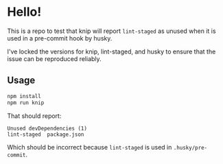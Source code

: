 # Hello!

This is a repo to test that knip will report `lint-staged` as unused when it is used in a pre-commit hook by husky.

I've locked the versions for knip, lint-staged, and husky to ensure that the issue can be reproduced reliably.

## Usage

```bash
npm install
npm run knip
```

That should report:

```
Unused devDependencies (1)
lint-staged  package.json
```

Which should be incorrect because `lint-staged` is used in `.husky/pre-commit`.
